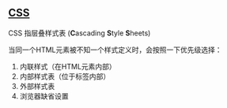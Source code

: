## [CSS](http://www.w3school.com.cn/css/css_jianjie.asp)

CSS 指层叠样式表 (**C**ascading **S**tyle **S**heets)

当同一个HTML元素被不知一个样式定义时，会按照一下优先级选择：

1. 内联样式（在HTML元素内部）
2. 内部样式表（位于<head>标签内部）
3. 外部样式表
4. 浏览器缺省设置

